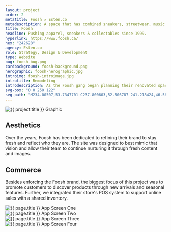 ```yaml
---
layout: project
order: 2
metatitle: Foosh ✕ Esten.co
metadescription: A space that has combined sneakers, streetwear, music and art culture since 1999. 
title: Foosh
headline: Pushing apparel, sneakers & collectables since 1999.
hyperlink: https://www.foosh.ca/
hex: "242628"
agency: Esten.co
role: Strategy, Design & Development
type: Website
bug: foosh-bug.png
cardbackground: foosh-background.png
herographic: foosh-herographic.jpg
introimg: foosh-introimage.jpg
introtitle: Remodeling
introdescription: As the Foosh gang began planning their renovated space, it seemed only fitting to launch a fresh new website to echo their growth.
svg-box: "0 0 250 122"
svg-path: "M234.00507,53.7347701 C237.800603,52.506787 241.218424,46.5889237 241.164395,42.998705 C236.607769,40.7218313 232.255989,43.6709993 229.149487,45.8106246 C227.533191,46.923676 225.701538,48.1059097 224.293905,49.3891269 C222.837174,50.7153041 221.597475,53.4580415 219.180005,52.4565741 C219.368582,44.8783393 227.533191,37.788285 228.126261,30.2178611 C228.914045,20.1937027 217.732759,27.7797483 214.579392,29.9628914 C210.846346,32.5466215 207.871513,35.1046872 205.377608,36.6077251 C206.784684,33.28754 208.809378,29.0004785 210.744804,24.8501075 C212.704221,20.6534292 215.739309,16.3195024 215.602618,12.5808768 C215.493824,9.68359541 211.78142,2.26659966 208.956111,4.40064575 C206.004711,6.6312121 203.609558,13.1215018 201.799106,17.1809317 C199.692956,21.9037291 197.52655,26.1004075 195.152041,30.2178611 C189.859606,39.4006754 185.317575,47.8805098 178.282755,52.9676293 C178.745271,47.6952802 172.990321,43.6860631 174.193197,38.1420066 C174.846522,35.1320253 177.821355,36.3248594 180.838589,35.330645 C183.855823,34.3353148 186.187373,29.7168485 184.161564,26.6393587 C181.018239,21.8669064 172.312447,28.2623496 170.103082,29.9628914 C163.507345,35.0371788 159.566752,40.9678742 155.022489,47.0888205 C152.73111,50.1718895 150.62496,53.5986375 147.353872,55.5234634 C147.198212,54.5716509 146.811573,53.8497017 146.330645,53.2231569 C147.598799,47.9301647 152.443223,40.9567158 150.420761,33.5413938 C147.7327,23.6857274 135.998515,31.3733146 132.017194,34.8195898 C125.977704,40.0450736 121.119332,46.47455 116.679958,52.7115438 C114.197211,56.200221 112.439204,60.13914 109.522953,62.4254984 C109.179832,61.4904236 108.95778,60.4337221 108.244757,59.8691065 C112.575894,53.7057582 117.399675,31.8425258 103.131415,35.8417002 C92.8757198,38.7161069 84.2262776,52.4175197 78.3385421,60.6356893 C75.916051,64.015572 72.5696436,67.3742537 72.7152609,71.1162268 C73.2447275,72.378801 74.8242005,70.8110442 75.270537,71.3711965 C73.6185342,77.8235476 75.4886839,84.3194165 80.6371747,85.1747087 C91.2583082,86.9377376 99.0697537,74.5987668 103.131415,69.5825032 C107.440794,70.5650013 110.567938,66.7940163 112.844812,65.7479153 C111.542625,72.1316422 114.139746,77.617117 118.468651,78.2721157 C128.775117,79.8365249 136.580426,68.5698774 140.707364,62.9359957 C147.621673,62.7423973 150.388959,59.5739665 153.48765,55.5234634 C157.764111,49.9370049 160.943142,43.1772396 166.267936,39.9312578 C164.812321,44.7455542 166.305317,50.9351248 165.245268,56.0339607 C154.227453,54.7317741 145.453036,62.2837866 150.931258,71.8828096 C136.906809,75.1951839 125.14696,82.1200937 110.289536,85.4296784 C99.3040804,87.87616 86.3117846,88.9479254 73.7356976,89.5197939 C69.8246745,89.6983285 65.0862553,88.8636794 62.490251,91.8212162 C65.7228427,95.1709712 71.0096978,95.2680493 75.7810343,95.9113317 C81.2653932,96.6483448 87.0861783,96.8090259 92.6525516,96.6767987 C114.644106,96.1506796 133.58774,90.1675397 150.931258,84.9191811 C160.32943,82.0743442 168.647467,78.1705742 178.538283,77.5066487 C185.775628,77.0195841 190.435938,78.5148112 195.663654,81.0845932 C198.286438,82.3728317 204.034136,85.5775274 203.587799,88.7543269 C202.983013,93.0609156 193.402402,90.0760407 189.785403,90.2874926 C187.02816,90.4481737 182.862167,91.3542367 182.371755,94.3776081 C181.556633,99.4167465 188.539008,102.34304 193.108378,102.812809 C201.438131,103.664754 210.199716,100.133674 214.069453,96.1663014 C216.663783,93.5022308 217.829837,88.522232 215.857588,84.6642114 C211.375812,75.8970479 197.215231,72.1416848 187.483981,69.5825032 C191.478134,66.3627437 194.45464,62.1554649 197.453463,57.8243277 C200.395936,53.574089 202.840186,48.1901557 207.422387,45.8106246 C208.238625,53.1082253 202.903789,56.4546327 203.332272,64.2141917 C207.450283,71.5971543 214.073916,65.4873664 218.157894,61.4028301 C220.684159,58.8765658 223.393421,55.2896946 227.104708,54.2458253 C229.63711,53.5333608 232.08136,54.3574094 234.00507,53.7347701 Z M59.1667183,36.3521975 C44.6870064,37.2956412 36.1279473,44.157506 32.8395636,56.2900462 C37.7570753,57.6039491 44.0833363,56.916591 48.9428243,56.0339607 C51.8797181,49.0041618 55.1764706,42.3303162 59.1667183,36.3521975 Z M93.1641647,37.886479 C90.227271,38.6140074 87.081157,39.1317577 83.1941246,38.9097053 C82.9748618,42.4379949 80.8402578,44.0531748 79.6156222,46.5772074 C81.0199082,47.1328963 81.5354268,48.5773525 82.6836273,49.3891269 C85.6104785,44.9865759 89.4021065,41.4521492 93.1641647,37.886479 Z M52.2646832,93.0994122 C59.576232,83.6588386 63.8208915,73.1543105 65.5571403,59.1019657 C67.2320177,59.1577578 67.9210496,58.2282622 69.6472558,58.3359408 C71.4738877,58.7231377 70.5388128,61.8748309 71.948678,62.681026 C74.7946307,61.8084383 77.6807537,58.9412846 78.8490394,56.0339607 C82.6378778,46.6106826 71.0336883,49.2596894 66.5786928,50.9234084 C67.5941082,46.7490469 68.1698822,43.1727762 69.9033413,39.9312578 C71.3985684,37.1316125 74.5022804,34.9607437 74.2484265,31.4960571 C70.3474461,30.7166421 66.4944468,33.3198994 64.2800601,35.330645 C58.0988584,40.9355148 55.4275348,51.7011497 50.9864873,58.8464381 C41.8131576,61.3743761 27.2592423,61.6248824 24.6593325,53.4792425 C23.7013829,50.4765141 24.2587456,47.73824 24.915418,45.554539 C27.7334747,36.1859372 38.5978615,27.009818 50.2210203,26.1288614 C66.1881484,24.9165001 82.9659351,33.2585281 93.1641647,24.0835247 C97.7162385,19.98783 102.247111,11.6647713 100.32117,3.63406292 C99.3526194,3.33055414 98.3438991,3.94984595 98.0197473,4.14511814 C95.6876394,5.55721504 93.8632392,9.02803876 91.3743556,10.2794546 C83.8039317,14.0855885 73.2826661,11.7964405 63.768447,11.8137361 C51.3580623,11.8366108 40.5154344,17.8638265 33.3511767,23.8274392 C26.1629284,29.8083474 18.0457424,38.8025846 18.5249961,51.6894334 C19.0126187,64.8200934 33.4170113,68.0353895 48.4312112,65.7479153 C44.0096908,77.7750085 39.837561,88.6087097 31.3047241,96.4212711 C28.4888991,99.0010957 17.5023277,106.173164 17.5023277,97.4444974 C17.5023277,91.1372056 27.6291436,87.335535 23.6361062,80.3185683 C22.0058624,77.4508567 15.6489157,78.0584321 12.9005991,79.295342 C8.23136202,81.3981445 3.9783337,88.6494379 3.44328789,93.8648792 C2.22255774,105.787641 11.9526921,111.45723 22.8689655,110.735281 C35.7491192,109.883336 45.1924824,102.230898 52.2646832,93.0994122 Z M249.853919,49.3891269 C251.083575,55.0821482 244.275271,63.2858119 239.375055,64.2141917 C237.438513,64.5818613 235.430557,64.0468155 233.7501,64.4697193 C226.09822,66.3984506 223.449771,77.1780335 215.091005,78.2721157 C218.545649,84.7808168 225.943676,87.6898145 225.569869,96.9317684 C225.017528,110.651035 199.057484,118.912722 187.740066,108.946587 C185.88777,107.315786 184.105772,104.603734 182.371755,102.30008 C180.878201,100.314441 178.45571,97.3323553 178.79381,94.1198488 C179.155901,90.6880796 182.036444,89.1772307 185.18479,87.9860704 C166.63449,90.649583 149.561005,98.0565362 129.715771,102.55505 C116.492497,105.555546 99.06808,108.614625 81.9159286,106.645165 C73.6285768,105.693353 66.1094816,104.415157 63.2568338,98.2099644 C54.1710977,109.122332 44.6591103,121.216376 26.193614,121.216376 C20.6406308,121.216376 14.8064557,119.229063 11.1119058,116.103592 C8.41993917,113.827276 4.3504667,108.58896 2.16509192,104.856472 C-3.51844469,95.1503281 2.90098912,80.7091127 10.8558203,76.4839804 C13.7363641,74.9530464 20.1736513,73.965527 23.8921918,75.9734831 C25.4013668,76.7874891 26.762693,78.8746699 28.237277,80.8290656 C30.3462166,83.6225738 32.2967069,85.2890824 32.8395636,89.2648242 C35.9047791,86.6208388 38.4829299,81.275402 40.5065077,76.7389501 C30.3707652,74.9887533 26.3325362,72.0323323 21.3357998,65.4923877 C18.4039273,61.6577998 15.2834777,57.6485827 15.2009055,51.4339057 C15.0335293,38.8511237 21.9556495,29.074124 30.5381413,21.5265748 C38.9872901,14.0967469 50.0871193,9.04198678 62.490251,8.49076128 C72.7024287,8.03717187 84.4215498,10.9974983 90.8627425,6.70095216 C94.0445634,4.57973825 96.6444731,-1.94458462 101.854335,0.566615756 C103.508012,1.3633263 104.54407,3.93310833 105.687807,5.42331411 C106.984415,7.11102377 109.01413,8.82439777 109.522953,10.7910677 C111.5549,18.6376623 105.098643,28.8336602 101.087752,33.0297807 C108.17167,29.9991563 112.342684,33.8270491 115.657847,38.1420066 C116.376449,39.0776394 119.06451,43.2229891 119.490762,43.2547905 C119.989543,43.2899395 123.440281,38.9381593 124.603545,37.6303935 C128.942494,32.7569575 135.490807,25.0130203 144.285867,25.1056352 C151.735222,25.184302 153.685712,32.5443898 157.832735,37.3748659 C162.809944,32.360276 170.646496,21.1968438 180.838589,21.7821025 C186.469681,22.1068122 187.949844,26.8463473 191.063599,30.4733887 C194.185164,25.7673289 196.574738,20.6327861 199.24383,14.6250977 C201.26685,10.0685606 204.481588,1.20152934 209.212196,0.566615756 C213.801093,-0.0493285276 216.39096,5.04448606 218.414538,7.72417845 C220.984878,11.1302834 222.832153,14.1575603 224.037819,18.2036001 C223.934604,19.2937768 224.283862,20.837543 223.781176,21.5265748 C228.598819,21.4099695 229.966283,24.3334731 232.471346,27.662585 C234.769421,30.7138525 237.898797,33.2535068 236.562019,38.6536198 C241.909688,37.7386301 243.71735,41.1893687 246.276532,44.5324286 C247.558633,46.2095377 249.54762,47.9697771 249.853919,49.3891269 Z M139.685477,37.6302261 C140.698103,36.781629 142.387486,36.0306679 143.774477,36.6075578 C145.260777,41.5909041 142.126379,46.141862 140.707587,49.8994569 C136.589018,49.9625019 134.060522,52.6996601 134.315492,56.8014919 C134.383558,57.8782786 135.361035,59.054933 135.338718,60.3799943 C135.295758,62.9570293 131.939308,67.9933781 128.693884,67.0259439 C126.135818,66.2643823 127.495471,61.5354478 128.438357,58.8462708 C130.784412,52.1473187 135.456439,41.170232 139.685477,37.6302261 Z M102.110811,44.2762873 C103.012969,43.6012034 104.782693,42.957921 105.944841,43.5097044 C107.361959,48.4595755 104.197992,52.9212661 102.876278,56.8016035 C97.1815832,56.3234656 94.992303,62.6859915 97.5079667,67.2810252 C96.1326926,69.8223532 95.090497,74.4380299 91.3741883,73.9275326 C86.0789643,73.2005622 92.8007911,59.9142423 93.6756105,58.0797995 C96.4094212,52.3332179 98.9507493,46.6385229 102.110811,44.2762873 Z M155.534158,65.2375296 C154.396001,61.3036318 159.620369,60.761333 163.712716,60.8918864 C164.133946,63.6201179 156.86982,69.8632488 155.534158,65.2375296 Z M192.597211,40.9538146 C193.676229,39.4479871 192.290913,42.0506864 192.085598,42.4869803 C188.039,51.0661245 183.784298,58.8820335 180.071895,68.8152509 L172.403277,68.8152509 C172.167276,67.6938306 174.014551,66.2119936 174.959669,64.7256933 C175.996843,63.0932177 176.779048,61.4105294 177.259975,59.6134673 C184.793576,56.0857357 187.686952,47.8061948 192.597211,40.9538146 Z"
---
```


<!--------------------------------- WHITE STREAMFIELD START -->
<div class="project-group white-group first-group">
	<!-------------------BREAK-->
	<div class="screens-streamfield project-streamfield project-group-item">
		<!--BREAK-->
		<div class="vertical-center">
			<img src="{{ site.baseurl }}/assets/portfolio/{{ page.title | slugify }}/foosh-screens.png" alt="{{ project.title }} Graphic">
		</div>
		<!--BREAK-->
	</div>
	<!-------------------BREAK-->
	<div class="bustout-streamfield whitetext project-streamfield project-group-item">
		<div class="bustout-wrapper" style="background-color:#{{ page.hex }};">
			<div class="bustout-image" style="background-image:url('{{ site.baseurl }}/assets/portfolio/{{ page.title | slugify }}/foosh-bigimage.jpg');"></div><!--MAGICFLOAT
			--><div class="bustout-content">
				<div class="bustout-inner">
					<h2>Aesthetics</h2>
					<p>Over the years, Foosh has been dedicated to refining their brand to stay fresh and reflect who they are. The site was designed to best mimic that vision and allow their team to continue nurturing it through fresh content and images.</p>
				</div>
			</div>
		</div>
	</div>
	<!-------------------BREAK-->
	<div class="content-streamfield project-streamfield project-group-item">
		<!--BREAK-->
		<div class="centered-text aligned-center">
			<h2>Commerce</h2>
			<p>Besides enforcing the Foosh brand, the biggest focus of this project was to promote customers to discover products through new arrivals and seasonal features. Further, we integrated their store's POS system to support online sales with a shared inventory.</p>
		</div>
		<!--BREAK-->
	</div>
	<!-------------------BREAK-->
	<div class="app-streamfield remove-top-mobile project-streamfield project-group-item">
		<!--BREAK-->
		<div class="app-image">
			<img src="{{ site.baseurl }}/assets/portfolio/{{ page.title | slugify }}/foosh-mobile1.jpg" alt="{{ page.title }} App Screen One">
		</div><!--MAGICFLOAT
		--><div class="app-image">
			<img src="{{ site.baseurl }}/assets/portfolio/{{ page.title | slugify }}/foosh-mobile2.jpg" alt="{{ page.title }} App Screen Two">
		</div><!--MAGICFLOAT
		--><div class="app-image">
			<img src="{{ site.baseurl }}/assets/portfolio/{{ page.title | slugify }}/foosh-mobile3.jpg" alt="{{ page.title }} App Screen Three">
		</div><!--MAGICFLOAT
		--><div class="app-image">
			<img src="{{ site.baseurl }}/assets/portfolio/{{ page.title | slugify }}/foosh-mobile4.jpg" alt="{{ page.title }} App Screen Four">
		</div>
		<!--BREAK-->
	</div>
	<!-------------------BREAK-->
	<div class="bigimage-streamfield no-contents whitetext project-streamfield project-group-item">
		<!--BREAK-->
		<div class="bigimage-wrap" style="background-color:#{{ page.hex }};">
			<div class="image-bleed" style="background-image:url('{{ site.baseurl }}/assets/portfolio/{{ page.title | slugify }}/foosh-outroimage.jpg');">
			</div>
		</div>
	</div>
	<!-------------------BREAK-->
</div>
<!------------------------------------ WHITE STREAMFIELD END -->









